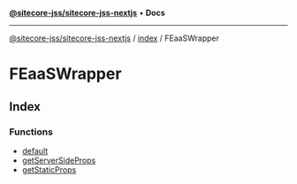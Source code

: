 [**@sitecore-jss/sitecore-jss-nextjs**](../../../README.md) • **Docs**

***

[@sitecore-jss/sitecore-jss-nextjs](../../../README.md) / [index](../../README.md) / FEaaSWrapper

# FEaaSWrapper

## Index

### Functions

- [default](functions/default.md)
- [getServerSideProps](functions/getServerSideProps.md)
- [getStaticProps](functions/getStaticProps.md)
